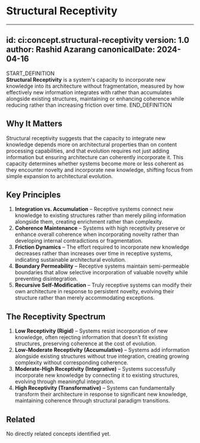 # Structural Receptivity

---
id: ci:concept.structural-receptivity
version: 1.0
author: Rashid Azarang
canonicalDate: 2024-04-16
---

START_DEFINITION  
**Structural Receptivity** is a system's capacity to incorporate new knowledge into its architecture without fragmentation, measured by how effectively new information integrates with rather than accumulates alongside existing structures, maintaining or enhancing coherence while reducing rather than increasing friction over time.
END_DEFINITION

## Why It Matters
Structural receptivity suggests that the capacity to integrate new knowledge depends more on architectural properties than on content processing capabilities, and that evolution requires not just adding information but ensuring architecture can coherently incorporate it. This capacity determines whether systems become more or less coherent as they encounter novelty and incorporate new knowledge, shifting focus from simple expansion to architectural evolution.

## Key Principles
1. **Integration vs. Accumulation** – Receptive systems connect new knowledge to existing structures rather than merely piling information alongside them, creating enrichment rather than complexity.
2. **Coherence Maintenance** – Systems with high receptivity preserve or enhance overall coherence when incorporating novelty rather than developing internal contradictions or fragmentation.
3. **Friction Dynamics** – The effort required to incorporate new knowledge decreases rather than increases over time in receptive systems, indicating sustainable architectural evolution.
4. **Boundary Permeability** – Receptive systems maintain semi-permeable boundaries that allow selective incorporation of valuable novelty while preventing disintegration.
5. **Recursive Self-Modification** – Truly receptive systems can modify their own architecture in response to persistent novelty, evolving their structure rather than merely accommodating exceptions.

## The Receptivity Spectrum
1. **Low Receptivity (Rigid)** – Systems resist incorporation of new knowledge, often rejecting information that doesn't fit existing structures, preserving coherence at the cost of evolution.
2. **Low-Moderate Receptivity (Accumulative)** – Systems add information alongside existing structures without true integration, creating growing complexity without corresponding coherence.
3. **Moderate-High Receptivity (Integrative)** – Systems successfully incorporate new knowledge by connecting it to existing structures, evolving through meaningful integration.
4. **High Receptivity (Transformative)** – Systems can fundamentally transform their architecture in response to significant new knowledge, maintaining coherence through structural paradigm transitions.







## Related

No directly related concepts identified yet.
